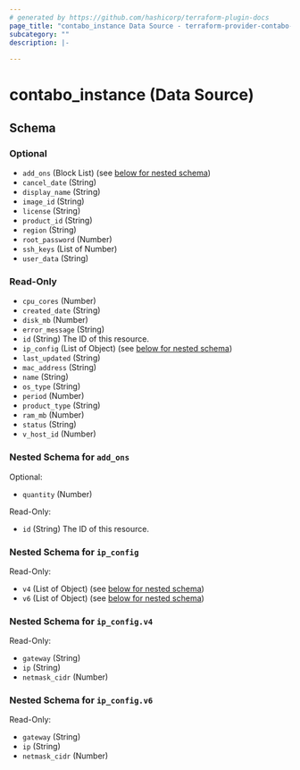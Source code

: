```yaml
---
# generated by https://github.com/hashicorp/terraform-plugin-docs
page_title: "contabo_instance Data Source - terraform-provider-contabo-sdkv2"
subcategory: ""
description: |-
  
---
```


# contabo_instance (Data Source)





<!-- schema generated by tfplugindocs -->
## Schema

### Optional

- `add_ons` (Block List) (see [below for nested schema](#nestedblock--add_ons))
- `cancel_date` (String)
- `display_name` (String)
- `image_id` (String)
- `license` (String)
- `product_id` (String)
- `region` (String)
- `root_password` (Number)
- `ssh_keys` (List of Number)
- `user_data` (String)

### Read-Only

- `cpu_cores` (Number)
- `created_date` (String)
- `disk_mb` (Number)
- `error_message` (String)
- `id` (String) The ID of this resource.
- `ip_config` (List of Object) (see [below for nested schema](#nestedatt--ip_config))
- `last_updated` (String)
- `mac_address` (String)
- `name` (String)
- `os_type` (String)
- `period` (Number)
- `product_type` (String)
- `ram_mb` (Number)
- `status` (String)
- `v_host_id` (Number)

<a id="nestedblock--add_ons"></a>
### Nested Schema for `add_ons`

Optional:

- `quantity` (Number)

Read-Only:

- `id` (String) The ID of this resource.


<a id="nestedatt--ip_config"></a>
### Nested Schema for `ip_config`

Read-Only:

- `v4` (List of Object) (see [below for nested schema](#nestedobjatt--ip_config--v4))
- `v6` (List of Object) (see [below for nested schema](#nestedobjatt--ip_config--v6))

<a id="nestedobjatt--ip_config--v4"></a>
### Nested Schema for `ip_config.v4`

Read-Only:

- `gateway` (String)
- `ip` (String)
- `netmask_cidr` (Number)


<a id="nestedobjatt--ip_config--v6"></a>
### Nested Schema for `ip_config.v6`

Read-Only:

- `gateway` (String)
- `ip` (String)
- `netmask_cidr` (Number)


